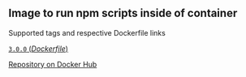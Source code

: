 ## Image to run npm scripts inside of container

Supported tags and respective Dockerfile links

[`3.0.0`
(*Dockerfile*)](https://github.com/igeolise/docker-npm/blob/master/Dockerfile)

[Repository on Docker Hub](https://hub.docker.com/r/igeolise/npm/)

